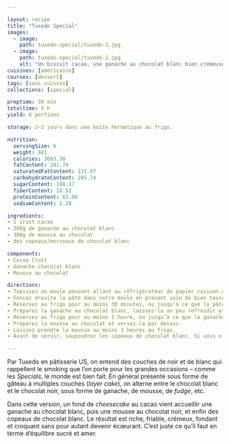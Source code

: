 ```yaml
---

layout: recipe
title: "Tuxedo Special"
images:
  - image:
    path: tuxedo-special/tuxedo-1.jpg
  - image:
    path: tuxedo-special/tuxedo-2.jpg
    alt: "Un biscuit cacao, une ganache au chocolat blanc bien crémeuse, une mousse au chocolat noir bien riche et aérée, et des copeaux de chocolat blanc pour amener un peu de croquant fondant."
cuisines: [américaine]
courses: [dessert]
tags: [sans cuisson]
collections: [special]

preptime: 30 min
totaltime: 5 h 
yield: 6 portions

storage: 2–3 jours dans une boîte hermétique au frigo.

nutrition:
  servingSize: 6
  weight: 841
  calories: 3603.30
  fatContent: 241.74
  saturatedFatContent: 131.97
  carbohydrateContent: 285.74
  sugarContent: 188.37
  fiberContent: 18.52
  proteinContent: 63.08
  sodiumContent: 2.28

ingredients:
- 1 crust cacao
- 300g de ganache au chocolat blanc
- 300g de mousse au chocolat
- des copeaux/morceaux de chocolat blanc

components:
- Cocoa Crust
- Ganache chocolat blanc
- Mousse au chocolat

directions:
- Tapissez un moule pouvant allant au réfrigérateur de papier cuisson en minimisant au maximum les plis.
- Foncez ensuite la pâte dans votre moule en prenant soin de bien tasser la base et les bords. Les bords doivent être suffisamment hauts pour accueillir le fourrage et le glaçage.
- Réservez au frigo pour au moins 30 minutes, ou jusqu'à ce que la pâte soit solide au toucher.
- Préparez la ganache au chocolat blanc, laissez-la un peu refroidir et versez-la sur le fond de tarte.
- Réservez au frigo pour au moins 1 heure, ou jusqu’à ce que la ganache soit suffisamment ferme quand on appuie dessus.
- Préparez la mousse au chocolat et versez-la par dessus.
- Laissez prendre la mousse au moins 3 heures au frigo.
- Avant de servir, saupoudrez les copeaux de chocolat blanc. Si vous n’en trouvez pas, vous pouvez également mettre 1 ou 2 carrés au congélateur pendant 20 minutes puis les râper, ou plus simplement les hacher.

---
```


Par Tuxedo en pâtisserie US, on entend des couches de noir et de blanc qui rappellent le smoking que l’on porte pour les grandes occasions – comme les <i lang="en">Specials</i>, le monde est bien fait. En général présenté sous forme de gâteau à multiples couches (<i lang="en">layer cake</i>), on alterne entre le chocolat blanc et le chocolat noir, sous forme de ganache, de mousse, de <i lang="en">fudge</i>, etc.

Dans cette version, un fond de <i lang="en">cheesecake</i> au cacao vient accueillir une ganache au chocolat blanc, puis une mousse au chocolat noir, et enfin des copeaux de chocolat blanc. Le résultat est riche, friable, crémeux, fondant et croquant sans pour autant devenir écœurant. C’est juste ce qu’il faut en terme d’équilibre sucré et amer.